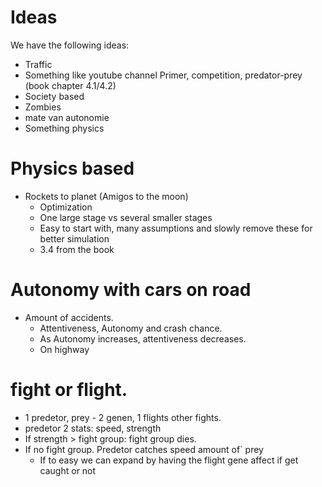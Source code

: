 # Ideas
We have the following ideas:
- Traffic
- Something like youtube channel Primer, competition, predator-prey (book chapter 4.1/4.2)
- Society based
- Zombies
- mate van autonomie
- Something physics

# Physics based
- Rockets to planet (Amigos to the moon)
    - Optimization
    - One large stage vs several smaller stages
    - Easy to start with, many assumptions and slowly remove these for better simulation
    - 3.4 from the book

# Autonomy with cars on road
- Amount of accidents.
    - Attentiveness, Autonomy and crash chance.
    - As Autonomy increases, attentiveness decreases.
    - On highway

# fight or flight.
- 1 predetor, prey - 2 genen, 1 flights other fights.
- predetor 2 stats: speed, strength
- If strength > fight group: fight group dies.
- If no fight group. Predetor catches speed amount of` prey
    - If to easy we can expand by having the flight gene affect if get caught or not
